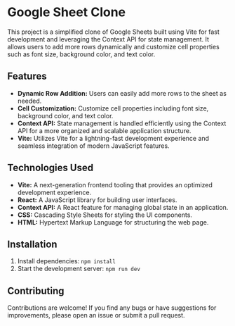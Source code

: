 # Google Sheet Clone

This project is a simplified clone of Google Sheets built using Vite for fast development and leveraging the Context API for state management. It allows users to add more rows dynamically and customize cell properties such as font size, background color, and text color.

## Features

- **Dynamic Row Addition:** Users can easily add more rows to the sheet as needed.
- **Cell Customization:** Customize cell properties including font size, background color, and text color.
- **Context API:** State management is handled efficiently using the Context API for a more organized and scalable application structure.
- **Vite:** Utilizes Vite for a lightning-fast development experience and seamless integration of modern JavaScript features.

## Technologies Used

- **Vite:** A next-generation frontend tooling that provides an optimized development experience.
- **React:** A JavaScript library for building user interfaces.
- **Context API:** A React feature for managing global state in an application.
- **CSS:** Cascading Style Sheets for styling the UI components.
- **HTML:** Hypertext Markup Language for structuring the web page.

## Installation

1. Install dependencies: `npm install`
2. Start the development server: `npm run dev`

## Contributing

Contributions are welcome! If you find any bugs or have suggestions for improvements, please open an issue or submit a pull request.
